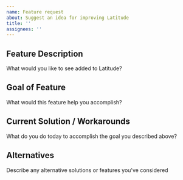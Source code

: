 ```yaml
---
name: Feature request
about: Suggest an idea for improving Latitude
title: ''
assignees: ''
---
```


## Feature Description

What would you like to see added to Latitude?

## Goal of Feature

What would this feature help you accomplish?

## Current Solution / Workarounds

What do you do today to accomplish the goal you described above?

## Alternatives

Describe any alternative solutions or features you've considered
